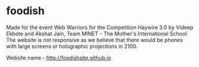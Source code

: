 # foodish
Made for the event Web Warriors for the Competition Haywire 3.0 by Videep Ekbote and Akshat Jain, Team MINET - The Mother's International School.
The website is not responsive as we believe that there would be phones with large screens or holographic projections in 2100.

Website name - http://foodishsite.github.io
